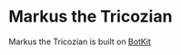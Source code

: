 # Markus the Tricozian
Markus the Tricozian is built on [BotKit](https://github.com/howdyai/botkit)
